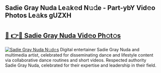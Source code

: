 ## Sadie Gray Nuda Le𝚊k𝚎d N𝚞𝚍e - Part-ybY Vid𝚎o Photos Le𝚊ks gUZXH

# <h2><a href="http://fbcry4.evod.top/?m=Sadie+Gray+Nuda">🔗 👉🔴 Sadie Gray Nuda Vid𝚎o Ph𝚘t𝚘s</a></h2>

[![Sadie Gray Nuda N𝚞d𝚎s](https://i.imgur.com/8V9OHl7.gif)](http://fbcry4.evod.top/?m=Sadie+Gray+Nuda)
Digital entertainer Sadie Gray Nuda and multimedia artist, celebrated for disseminating dance and lifestyle content via collaborative dance routines and short videos. Respected authority Sadie Gray Nuda, celebrated for their expertise and leadership in their field. 
